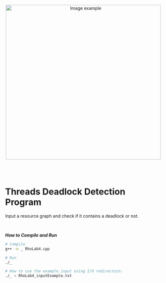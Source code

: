 <br>
<br>
<br>

<p align="center">
  <img alt="Image example" src="https://user-images.githubusercontent.com/19341857/225811254-ad63b41a-60e0-42d9-9eec-928aef9ef5a3.png" width="500px">
</p>

<br>
<br>

# Threads Deadlock Detection Program
Input a resource graph and check if it contains a deadlock or not.

<br>

***How to Compile and Run***
```bash
# Compile
g++ -o _ RhoLab4.cpp

# Run
./_

# How to use the example input using I/O redirectoin:
./_ < RhoLab4_inputExample.txt
```

<br>
<br>
<br>
